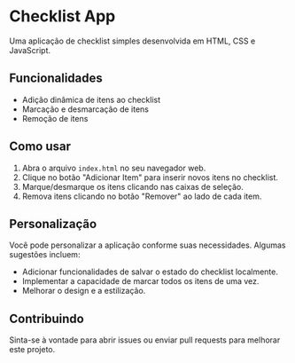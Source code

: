 # Checklist App

Uma aplicação de checklist simples desenvolvida em HTML, CSS e JavaScript.

## Funcionalidades

- Adição dinâmica de itens ao checklist
- Marcação e desmarcação de itens
- Remoção de itens

## Como usar

1. Abra o arquivo `index.html` no seu navegador web.
2. Clique no botão "Adicionar Item" para inserir novos itens no checklist.
3. Marque/desmarque os itens clicando nas caixas de seleção.
4. Remova itens clicando no botão "Remover" ao lado de cada item.

## Personalização

Você pode personalizar a aplicação conforme suas necessidades. Algumas sugestões incluem:

- Adicionar funcionalidades de salvar o estado do checklist localmente.
- Implementar a capacidade de marcar todos os itens de uma vez.
- Melhorar o design e a estilização.

## Contribuindo

Sinta-se à vontade para abrir issues ou enviar pull requests para melhorar este projeto.
